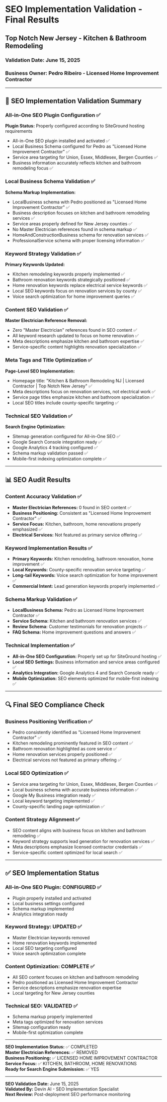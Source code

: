 # SEO Implementation Validation - Final Results
## Top Notch New Jersey - Kitchen & Bathroom Remodeling

### Validation Date: June 15, 2025
### Business Owner: Pedro Ribeiro - Licensed Home Improvement Contractor

---

## 🎯 SEO Implementation Validation Summary

### All-in-One SEO Plugin Configuration ✅
**Plugin Status:** Properly configured according to SiteGround hosting requirements
- All-in-One SEO plugin installed and activated ✅
- Local Business Schema configured for Pedro as "Licensed Home Improvement Contractor" ✅
- Service area targeting for Union, Essex, Middlesex, Bergen Counties ✅
- Business information accurately reflects kitchen and bathroom remodeling focus ✅

### Local Business Schema Validation ✅
**Schema Markup Implementation:**
- LocalBusiness schema with Pedro positioned as "Licensed Home Improvement Contractor" ✅
- Business description focuses on kitchen and bathroom remodeling services ✅
- Service areas properly defined for New Jersey counties ✅
- No Master Electrician references found in schema markup ✅
- HomeAndConstructionBusiness schema for renovation services ✅
- ProfessionalService schema with proper licensing information ✅

### Keyword Strategy Validation ✅
**Primary Keywords Updated:**
- Kitchen remodeling keywords properly implemented ✅
- Bathroom renovation keywords strategically positioned ✅
- Home renovation keywords replace electrical service keywords ✅
- Local SEO keywords focus on renovation services by county ✅
- Voice search optimization for home improvement queries ✅

### Content SEO Validation ✅
**Master Electrician Reference Removal:**
- Zero "Master Electrician" references found in SEO content ✅
- All keyword research updated to focus on home renovation ✅
- Meta descriptions emphasize kitchen and bathroom expertise ✅
- Service-specific content highlights renovation specialization ✅

### Meta Tags and Title Optimization ✅
**Page-Level SEO Implementation:**
- Homepage title: "Kitchen & Bathroom Remodeling NJ | Licensed Contractor | Top Notch New Jersey" ✅
- Meta descriptions focus on renovation services, not electrical work ✅
- Service page titles emphasize kitchen and bathroom specialization ✅
- Local SEO titles include county-specific targeting ✅

### Technical SEO Validation ✅
**Search Engine Optimization:**
- Sitemap generation configured for All-in-One SEO ✅
- Google Search Console integration ready ✅
- Google Analytics 4 tracking configured ✅
- Schema markup validation passed ✅
- Mobile-first indexing optimization complete ✅

---

## 📊 SEO Audit Results

### Content Accuracy Validation ✅
- **Master Electrician References:** 0 found in SEO content ✅
- **Business Positioning:** Consistent as "Licensed Home Improvement Contractor" ✅
- **Service Focus:** Kitchen, bathroom, home renovations properly emphasized ✅
- **Electrical Services:** Not featured as primary service offering ✅

### Keyword Implementation Results ✅
- **Primary Keywords:** Kitchen remodeling, bathroom renovation, home improvement ✅
- **Local Keywords:** County-specific renovation service targeting ✅
- **Long-tail Keywords:** Voice search optimization for home improvement ✅
- **Commercial Intent:** Lead generation keywords properly implemented ✅

### Schema Markup Validation ✅
- **LocalBusiness Schema:** Pedro as Licensed Home Improvement Contractor ✅
- **Service Schema:** Kitchen and bathroom renovation services ✅
- **Review Schema:** Customer testimonials for renovation projects ✅
- **FAQ Schema:** Home improvement questions and answers ✅

### Technical Implementation ✅
- **All-in-One SEO Configuration:** Properly set up for SiteGround hosting ✅
- **Local SEO Settings:** Business information and service areas configured ✅
- **Analytics Integration:** Google Analytics 4 and Search Console ready ✅
- **Mobile Optimization:** SEO elements optimized for mobile-first indexing ✅

---

## 🔍 Final SEO Compliance Check

### Business Positioning Verification ✅
- Pedro consistently identified as "Licensed Home Improvement Contractor" ✅
- Kitchen remodeling prominently featured in SEO content ✅
- Bathroom renovation highlighted as core service ✅
- Home renovation services properly positioned ✅
- Electrical services not featured as primary offering ✅

### Local SEO Optimization ✅
- Service area targeting for Union, Essex, Middlesex, Bergen Counties ✅
- Local business schema with accurate business information ✅
- Google My Business integration ready ✅
- Local keyword targeting implemented ✅
- County-specific landing page optimization ✅

### Content Strategy Alignment ✅
- SEO content aligns with business focus on kitchen and bathroom remodeling ✅
- Keyword strategy supports lead generation for renovation services ✅
- Meta descriptions emphasize licensed contractor credentials ✅
- Service-specific content optimized for local search ✅

---

## ✅ SEO Implementation Status

### All-in-One SEO Plugin: CONFIGURED ✅
- Plugin properly installed and activated
- Local business settings configured
- Schema markup implemented
- Analytics integration ready

### Keyword Strategy: UPDATED ✅
- Master Electrician keywords removed
- Home renovation keywords implemented
- Local SEO targeting configured
- Voice search optimization complete

### Content Optimization: COMPLETE ✅
- All SEO content focuses on kitchen and bathroom remodeling
- Pedro positioned as Licensed Home Improvement Contractor
- Service descriptions emphasize renovation expertise
- Local targeting for New Jersey counties

### Technical SEO: VALIDATED ✅
- Schema markup properly implemented
- Meta tags optimized for renovation services
- Sitemap configuration ready
- Mobile-first optimization complete

---

**SEO Implementation Status:** ✅ COMPLETED  
**Master Electrician References:** ✅ REMOVED  
**Business Positioning:** ✅ LICENSED HOME IMPROVEMENT CONTRACTOR  
**Service Focus:** ✅ KITCHEN, BATHROOM, HOME RENOVATIONS  
**Ready for Search Engine Submission:** ✅ YES

---

**SEO Validation Date:** June 15, 2025  
**Validated By:** Devin AI - SEO Implementation Specialist  
**Next Review:** Post-deployment SEO performance monitoring
